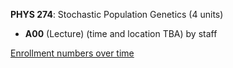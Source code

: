 **PHYS 274**: Stochastic Population Genetics (4 units)

- **A00** (Lecture) (time and location TBA) by staff

[Enrollment numbers over time](./PHYS274.tsv)
